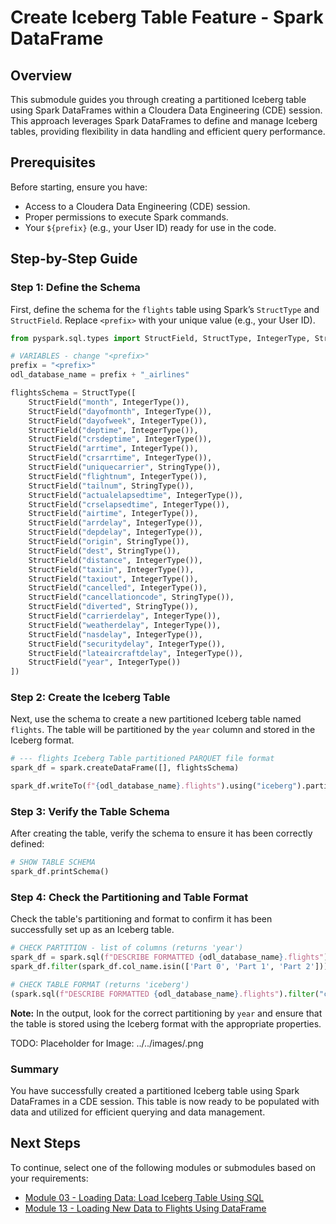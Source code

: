 # Create Iceberg Table Feature - Spark DataFrame

## Overview

This submodule guides you through creating a partitioned Iceberg table using Spark DataFrames within a Cloudera Data Engineering (CDE) session. This approach leverages Spark DataFrames to define and manage Iceberg tables, providing flexibility in data handling and efficient query performance.

## Prerequisites

Before starting, ensure you have:

- Access to a Cloudera Data Engineering (CDE) session.
- Proper permissions to execute Spark commands.
- Your `${prefix}` (e.g., your User ID) ready for use in the code.

## Step-by-Step Guide

### Step 1: Define the Schema

First, define the schema for the `flights` table using Spark’s `StructType` and `StructField`. Replace `<prefix>` with your unique value (e.g., your User ID).

``` python
from pyspark.sql.types import StructField, StructType, IntegerType, StringType

# VARIABLES - change "<prefix>"
prefix = "<prefix>"
odl_database_name = prefix + "_airlines"

flightsSchema = StructType([
    StructField("month", IntegerType()),
    StructField("dayofmonth", IntegerType()),
    StructField("dayofweek", IntegerType()),
    StructField("deptime", IntegerType()),
    StructField("crsdeptime", IntegerType()),
    StructField("arrtime", IntegerType()),
    StructField("crsarrtime", IntegerType()),
    StructField("uniquecarrier", StringType()),
    StructField("flightnum", IntegerType()),
    StructField("tailnum", StringType()),
    StructField("actualelapsedtime", IntegerType()),
    StructField("crselapsedtime", IntegerType()),
    StructField("airtime", IntegerType()),
    StructField("arrdelay", IntegerType()),
    StructField("depdelay", IntegerType()),
    StructField("origin", StringType()),
    StructField("dest", StringType()),
    StructField("distance", IntegerType()),
    StructField("taxiin", IntegerType()),
    StructField("taxiout", IntegerType()),
    StructField("cancelled", IntegerType()),
    StructField("cancellationcode", StringType()),
    StructField("diverted", StringType()),
    StructField("carrierdelay", IntegerType()),
    StructField("weatherdelay", IntegerType()),
    StructField("nasdelay", IntegerType()),
    StructField("securitydelay", IntegerType()),
    StructField("lateaircraftdelay", IntegerType()),
    StructField("year", IntegerType())
])
```

### Step 2: Create the Iceberg Table

Next, use the schema to create a new partitioned Iceberg table named `flights`. The table will be partitioned by the `year` column and stored in the Iceberg format.

``` python
# --- flights Iceberg Table partitioned PARQUET file format
spark_df = spark.createDataFrame([], flightsSchema)

spark_df.writeTo(f"{odl_database_name}.flights").using("iceberg").partitionedBy("year").tableProperty("format-version","2").createOrReplace()
```

### Step 3: Verify the Table Schema

After creating the table, verify the schema to ensure it has been correctly defined:

``` python
# SHOW TABLE SCHEMA
spark_df.printSchema()
```

### Step 4: Check the Partitioning and Table Format

Check the table's partitioning and format to confirm it has been successfully set up as an Iceberg table.

```python
# CHECK PARTITION - list of columns (returns 'year')
spark_df = spark.sql(f"DESCRIBE FORMATTED {odl_database_name}.flights")
spark_df.filter(spark_df.col_name.isin(['Part 0', 'Part 1', 'Part 2'])).show()

# CHECK TABLE FORMAT (returns 'iceberg')
(spark.sql(f"DESCRIBE FORMATTED {odl_database_name}.flights").filter("col_name=='Provider'").collect()[0].data_type)
```

**Note:** In the output, look for the correct partitioning by `year` and ensure that the table is stored using the Iceberg format with the appropriate properties.

TODO: Placeholder for Image: ../../images/.png

### Summary

You have successfully created a partitioned Iceberg table using Spark DataFrames in a CDE session. This table is now ready to be populated with data and utilized for efficient querying and data management.

## Next Steps

To continue, select one of the following modules or submodules based on your requirements:

- [Module 03 - Loading Data: Load Iceberg Table Using SQL](load_iceberg_tbl_SQL.md)
- [Module 13 - Loading New Data to Flights Using DataFrame](load_new_data_to_flights_DF.md)

